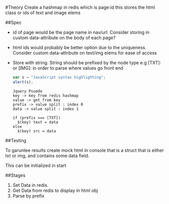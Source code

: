 #Theory
Create a hashmap in redis which is page:id this stores the html class or ids
of text and image elems

##Spec

- id of page would be the page name in nav/url. Consider storing in custom
data-attribute on the body of each page?

- html ids would probably be better option due to the uniqueness. Consider
  custom data-attribute on text/img elems for ease of access

- Store with string. String should be prefixed by the node type e.g [TXT]: or
  [IMG]: in order to parse where values go front end

    ```javascript
    var s = "JavaScript syntax highlighting";
    alert(s);
    ```

    ```Psuedo Code (Loose JS)
    Jquery Psuedo
    key -> key from redis hashmap
    value -> get from key
    prefix -> value split : index 0
    data -> value split : index 1

    if (prefix === [TXT])
      $(key) text = data
    else
      $(key) src = data
    ```

##Testing

To garuntee results create mock html in console that is a struct that is
either txt or img, and contains some data field.

 This can be initialized in start

 ##Stages

 1) Set Data in redis.
 2) Get Data from redis to display in html obj
 3) Parse by prefix
